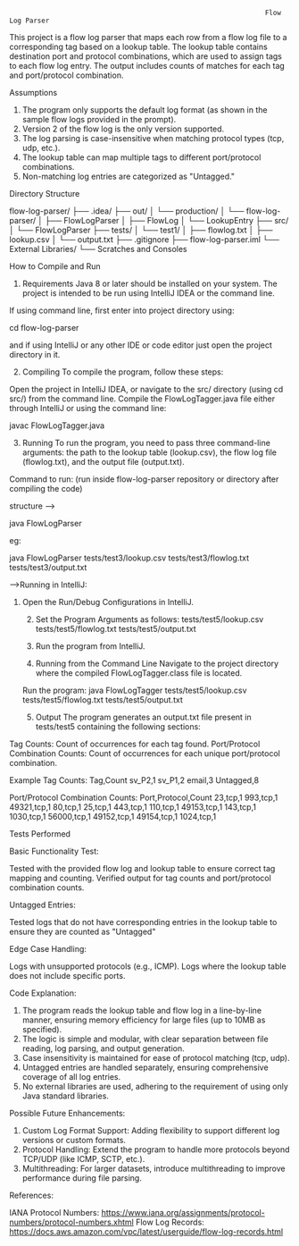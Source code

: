                                                                     Flow Log Parser

This project is a flow log parser that maps each row from a flow log file to a corresponding tag based on a lookup table. 
The lookup table contains destination port and protocol combinations, which are used to assign tags to each flow log entry. 
The output includes counts of matches for each tag and port/protocol combination.

Assumptions

   1. The program only supports the default log format (as shown in the sample flow logs provided in the prompt).
   2. Version 2 of the flow log is the only version supported.
   3. The log parsing is case-insensitive when matching protocol types (tcp, udp, etc.).
   4. The lookup table can map multiple tags to different port/protocol combinations.
   5. Non-matching log entries are categorized as "Untagged."


Directory Structure

flow-log-parser/
├── .idea/
├── out/
│   └── production/
│       └── flow-log-parser/
│           ├── FlowLogParser
│           ├── FlowLog
│           └── LookupEntry
├── src/
│   └── FlowLogParser
├── tests/
│   └── test1/
│       ├── flowlog.txt
│       ├── lookup.csv
│       └── output.txt
├── .gitignore
├── flow-log-parser.iml
└── External Libraries/
└── Scratches and Consoles

How to Compile and Run

1. Requirements
Java 8 or later should be installed on your system.
The project is intended to be run using IntelliJ IDEA or the command line.

If using command line, first enter into project directory using:

cd flow-log-parser

and if using IntelliJ or any other IDE or code editor just open the project directory in it.

2. Compiling
To compile the program, follow these steps:

Open the project in IntelliJ IDEA, or navigate to the src/ directory (using cd src/) from the command line.
Compile the FlowLogTagger.java file either through IntelliJ or using the command line:

javac FlowLogTagger.java

3. Running
To run the program, you need to pass three command-line arguments: the path to the lookup table (lookup.csv), the flow log file (flowlog.txt), and the output file (output.txt).

Command to run:
(run inside flow-log-parser repository or directory after compiling the code)

structure -->

java FlowLogParser <lookup-file-path> <flow-log-file-path> <output-file-path>

eg:

java FlowLogParser tests/test3/lookup.csv tests/test3/flowlog.txt tests/test3/output.txt

-->Running in IntelliJ:

1. Open the Run/Debug Configurations in IntelliJ.

   2. Set the Program Arguments as follows:
   tests/test5/lookup.csv tests/test5/flowlog.txt tests/test5/output.txt

   3. Run the program from IntelliJ.

   4. Running from the Command Line
   Navigate to the project directory where the compiled FlowLogTagger.class file is located.

    Run the program:
    java FlowLogTagger tests/test5/lookup.csv tests/test5/flowlog.txt tests/test5/output.txt

    5. Output
    The program generates an output.txt file present in tests/test5 containing the following sections:

Tag Counts: Count of occurrences for each tag found.
Port/Protocol Combination Counts: Count of occurrences for each unique port/protocol combination.

Example
Tag Counts:
Tag,Count
sv_P2,1
sv_P1,2
email,3
Untagged,8

Port/Protocol Combination Counts:
Port,Protocol,Count
23,tcp,1
993,tcp,1
49321,tcp,1
80,tcp,1
25,tcp,1
443,tcp,1
110,tcp,1
49153,tcp,1
143,tcp,1
1030,tcp,1
56000,tcp,1
49152,tcp,1
49154,tcp,1
1024,tcp,1

Tests Performed

Basic Functionality Test:

Tested with the provided flow log and lookup table to ensure correct tag mapping and counting.
Verified output for tag counts and port/protocol combination counts.

Untagged Entries:

Tested logs that do not have corresponding entries in the lookup table to ensure they are counted as "Untagged"

Edge Case Handling:

Logs with unsupported protocols (e.g., ICMP).
Logs where the lookup table does not include specific ports.

Code Explanation:

   1. The program reads the lookup table and flow log in a line-by-line manner, ensuring memory efficiency for large files (up to 10MB as specified).
   2. The logic is simple and modular, with clear separation between file reading, log parsing, and output generation.
   3. Case insensitivity is maintained for ease of protocol matching (tcp, udp).
   4. Untagged entries are handled separately, ensuring comprehensive coverage of all log entries.
   5. No external libraries are used, adhering to the requirement of using only Java standard libraries.

Possible Future Enhancements:

   1. Custom Log Format Support: Adding flexibility to support different log versions or custom formats.
   2. Protocol Handling: Extend the program to handle more protocols beyond TCP/UDP (like ICMP, SCTP, etc.).
   3. Multithreading: For larger datasets, introduce multithreading to improve performance during file parsing.

References:

IANA Protocol Numbers: https://www.iana.org/assignments/protocol-numbers/protocol-numbers.xhtml
Flow Log Records: https://docs.aws.amazon.com/vpc/latest/userguide/flow-log-records.html
